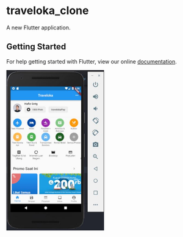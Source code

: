 # traveloka_clone

A new Flutter application.

## Getting Started

For help getting started with Flutter, view our online
[documentation](https://flutter.io/).

<img src="https://github.com/Hafiznaufalr/Traveloka_Clone_Flutter/blob/master/images/flutter.JPG?raw=true" width="256">&nbsp;&nbsp;&nbsp;
